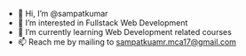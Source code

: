 - 👋 Hi, I’m @sampatkumar
- 👀 I’m interested in Fullstack Web Development
- 🌱 I’m currently learning Web Development related courses
- 📫 Reach me by mailing to sampatkuamr.mca17@gmail.com

<!---
sampatkumar-mca17/sampatkumar-mca17 is a ✨ special ✨ repository because its `README.md` (this file) appears on your GitHub profile.
You can click the Preview link to take a look at your changes.
--->
